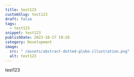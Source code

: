 ```yaml
---
title: test123
customSlug: test123
draft: false
tags:
  - test123
snippet: test123
publishDate: 2023-10-27 19:26
category: Development
image:
  src: " /assets/abstract-dotted-globe-illustration.png"
  alt: test123
---
```

test123